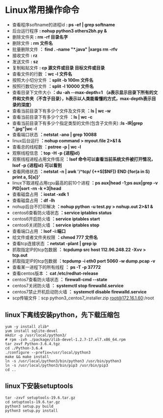 # Linux常用操作命令
* 查看程序softname的进程id  **:  ps -ef | grep softname**
* 后台运行程序  **:  nohup python3 others2bh.py &** 
* 删除文件夹  **:  rm -rf 目录名字**
* 删除文件  **:  rm 文件名**
* 批量删除文件  **： find . -name "*.java" |xargs rm -rfv**
* 接收文件  **: rz**
* 发送文件  **: sz**
* 复制粘贴文件  **: cp 源文件或目录 目标文件或目录**
* 查看文件的行数  **：wc -l 文件名**
* 按照大小切分文件  **：split -b 100m 文件名**
* 按照行数切分文件  **：split -l 10000 文件名**
* 查看目录下文件大小  **：du -ah --max-depth=1  （a表示显示目录下所有的文件和文件夹（不含子目录），h表示以人类能看懂的方式，max-depth表示目录的深度）**
* 查看当前目录下有多少个文件及文件夹  **：ls | wc -w**
* 查看当前目录下有多少个文件  **：ls | wc -c**
* 查看当前目录下有多少个指定类型的文件(包含子文件夹) **:ls -lR|grep ".jpg"|wc -l** 
* 查看端口状态  **：netstat -ano | grep 10088**
* linux后台运行  **：nohup command > myout.file 2>&1 &**
* 查看总的线程数  **：pstree -p | wc -l**
* 观察线程信息  **：top -H -p {进程id}**
* 观察线程进程占用文件情况  **：lsof 命令可以查看当前系统文件被打开情况，lsof -p {进程id} 可以看到**
* 查看网络状态  **：netstat -n | awk '/^tcp/ {++S[$NF]} END {for(a in S) print a, S[a]}'**
*  linux下取进程占用cpu最高的前10个进程  **：ps aux|head -1;ps aux|grep -v PID|sort -rn -k +3|head**
* 查看磁盘占用  **：iostat -xdk 1**
* 查看磁盘占用  **：df -lh**
* nohup后台不打印解决  **：nohup python -u test.py > nohup.out 2>&1 &**
* centos6查看防火墙状态  **：service iptables status**
* centos6开启防火墙  **：service iptables start**
* centos6关闭防火墙  **：service iptables stop**
* 查看端口占用  **：lsof -i:端口**
* 给文件或者文件夹权限  **：chmod 777 文件名**
* 查看tcp连接状态 **：netstat -plant | grep ip**
* 抓取指定IP的tcp包数据 **： tcpdump src host 112.96.248.22 -Xvv > tcp.out**
* 抓取指定IP的tcp包数据 **：tcpdump -i eth0 port 5060 -w dump.pcap -v**
* 查看某一进程下的所有线程 **： ps -T -p 37772**
* 查看centos版本 **： cat /etc/redhat-release**
* centos7查看防火墙状态 **： firewall-cmd --state**
* centos7关闭防火墙 **： systemctl stop firewalld.service**
* centos7禁止开机启动防火墙 **： systemctl disable firewalld.service**
* scp传输文件：scp python3_centos7_installer.zip root@172.16.1.60:/root


## linux下离线安装python，先下载压缩包
    yum -y install zlib*
    yum install sqlite-devel
    mkdir -p /usr/local/python3/
    # rpm -ivh ./package/zlib-devel-1.2.7-17.el7.x86_64.rpm
    tar zxvf Python-3.6.4.tgz
    cd ./Python-3.6.4
    ./configure --prefix=/usr/local/python3
    make && make install
    ln -s /usr/local/python3/bin/python3 /usr/bin/python3
    ln -s /usr/local/python3/bin/pip3 /usr/bin/pip3
    cd ..

## linux下安装setuptools

    tar -zxvf setuptools-19.6.tar.gz
    cd setuptools-19.6.tar.gz
    python3 setup.py build
    python3 setup.py install
